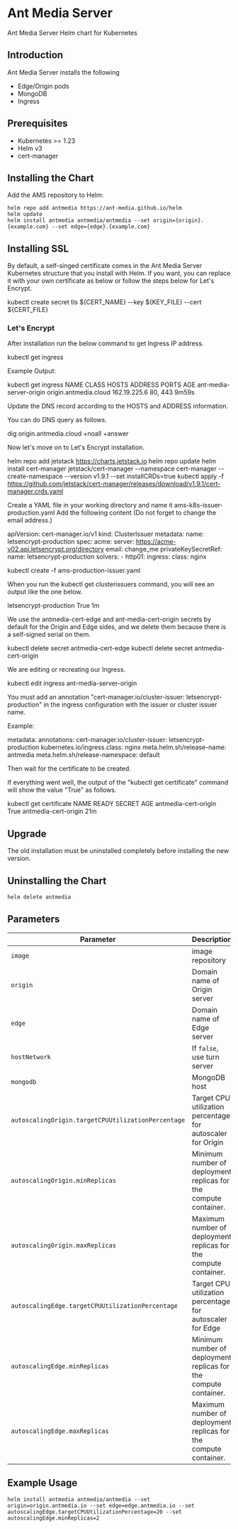 # Ant Media Server 

Ant Media Server Helm chart for Kubernetes

## Introduction
Ant Media Server installs the following
- Edge/Origin pods
- MongoDB 
- Ingress

## Prerequisites
- Kubernetes >= 1.23
- Helm v3
- cert-manager

## Installing the Chart
Add the AMS repository to Helm:
```shell script
helm repo add antmedia https://ant-media.github.io/helm
helm update
helm install antmedia antmedia/antmedia --set origin={origin}.{example.com} --set edge={edge}.{example.com}
```

## Installing SSL 
By default, a self-singed certificate comes in the Ant Media Server Kubernetes structure that you install with Helm. If you want, you can replace it with your own certificate as below or follow the steps below for Let's Encrypt.

kubectl create secret tls ${CERT_NAME} --key ${KEY_FILE} --cert ${CERT_FILE}

### Let's Encrypt 

After installation run the below command to get Ingress IP address.

kubectl get ingress

Example Output:

kubectl get ingress
NAME                      CLASS    HOSTS                   ADDRESS        PORTS     AGE
ant-media-server-origin   <none>   origin.antmedia.cloud   162.19.225.6   80, 443   9m59s

Update the DNS record according to the HOSTS and ADDRESS information.

You can do DNS query as follows.

dig origin.antmedia.cloud +noall +answer

Now let's move on to Let's Encrypt installation.

helm repo add jetstack https://charts.jetstack.io
helm repo update
helm install cert-manager jetstack/cert-manager --namespace cert-manager --create-namespace --version v1.9.1 --set installCRDs=true
kubectl apply -f https://github.com/jetstack/cert-manager/releases/download/v1.9.1/cert-manager.crds.yaml

Create a YAML file in your working directory and name it ams-k8s-issuer-production.yaml Add the following content (Do not forget to change the email address.)

apiVersion: cert-manager.io/v1
kind: ClusterIssuer
metadata:
  name: letsencrypt-production
spec:
  acme:
    server: https://acme-v02.api.letsencrypt.org/directory
    email: change_me
    privateKeySecretRef:
      name: letsencrypt-production
    solvers:
      - http01:
          ingress:
            class: nginx

kubectl create -f ams-production-issuer.yaml

When you run the kubectl get clusterissuers command, you will see an output like the one below.

letsencrypt-production   True    1m

We use the antmedia-cert-edge and ant-media-cert-origin secrets by default for the Origin and Edge sides, and we delete them because there is a self-signed serial on them.

kubectl delete secret antmedia-cert-edge
kubectl delete secret antmedia-cert-origin

We are editing or recreating our Ingress.

kubectl edit ingress ant-media-server-origin

You must add an annotation "cert-manager.io/cluster-issuer: letsencrypt-production" in the ingress configuration with the issuer or cluster issuer name.

Example:

metadata:
  annotations:
    cert-manager.io/cluster-issuer: letsencrypt-production
    kubernetes.io/ingress.class: nginx
    meta.helm.sh/release-name: antmedia
    meta.helm.sh/release-namespace: default

Then wait for the certificate to be created.

If everything went well, the output of the "kubectl get certificate" command will show the value "True" as follows.

kubectl get certificate
NAME                   READY   SECRET                 AGE
antmedia-cert-origin   True    antmedia-cert-origin   21m


## Upgrade
The old installation must be uninstalled completely before installing the new version.

## Uninstalling the Chart
```sh
helm delete antmedia 
```

## Parameters

| Parameter                               | Description                                                                                              | Default                                                                            |
|------------------------------------------------| -------------------------------------------------------------------------------------------------------- | ---------------------------------------------------------------------------------- |
| `image`                                        | image repository                                                                                         | `antmedia/enterprise:latest` |
| `origin`                                       | Domain name of Origin server                                                                             | `{}`                                                                        |
| `edge`                                         | Domain name of Edge server                                                                               | `{}`                                                                     |
| `hostNetwork`                                  | If `false`, use turn server                                                                              | `true`                                                                            |
| `mongodb`                                      | MongoDB host                                                                                             | `mongo`                                                                     |
| `autoscalingOrigin.targetCPUUtilizationPercentage`                            | Target CPU utilization percentage for autoscaler for Origin                                                                          | `60`                                                                               |
| `autoscalingOrigin.minReplicas`                                 | Minimum number of deployment replicas for the compute container.                                                                                | `1`                                                                               |
| `autoscalingOrigin.maxReplicas`                                  | Maximum number of deployment replicas for the compute container.                                    | `10`                                                                               |
| `autoscalingEdge.targetCPUUtilizationPercentage`                                 | Target CPU utilization percentage for autoscaler for Edge                         | `60`                                                                                |
| `autoscalingEdge.minReplicas`                          | Minimum number of deployment replicas for the compute container.     | `1`                                                                               |
| `autoscalingEdge.maxReplicas`                               | Maximum number of deployment replicas for the compute container.                                                         | `10`                                                                               |



## Example Usage
```
helm install antmedia antmedia/antmedia --set origin=origin.antmedia.io --set edge=edge.antmedia.io --set autoscalingEdge.targetCPUUtilizationPercentage=20 --set autoscalingEdge.minReplicas=2

```


